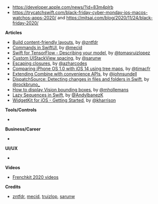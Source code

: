 - https://developer.apple.com/news/?id=83m4plrb
- https://trycatchswift.com/black-friday-cyber-monday-ios-macos-watchos-apps-2020/ and https://mjtsai.com/blog/2020/11/24/black-friday-2020/

**Articles**

* [Build content-friendly layouts](https://fivestars.blog/ios/content-friendly-layouts.html), by [@zntfdr](https://twitter.com/zntfdr)
* [Commands in SwiftUI](https://swiftwithmajid.com/2020/11/24/commands-in-swiftui/), by [@mecid](https://twitter.com/mecid)
* [Swift for TensorFlow - Describing your model](https://www.47deg.com/blog/swift-for-tensor-flow-describing-model/), by [@tomasruizlopez](https://twitter.com/tomasruizlopez)
* [Custom UIStackView spacing](https://sarunw.com/posts/custom-uistackview-spacing/), by [@sarunw](https://twitter.com/sarunw)
* [Escaping closures](https://swiftramen.com/home/escaping-and-non-escaping-closures), by [@azharcodes](https://twitter.com/azharcodes)
* [Comparing iPhone OS 1.0 with iOS 14 using tree maps](https://blog.timac.org/2020/1122-comparing-iphone-os-with-ios-14-using-tree-maps/), by [@timacfr](https://twitter.com/timacfr)
* [Extending Combine with convenience APIs](https://www.swiftbysundell.com/articles/extending-combine-with-convenience-apis/), by [@johnsundell](https://twitter.com/johnsundell)
* [DispatchSource: Detecting changes in files and folders in Swift](https://swiftrocks.com/dispatchsource-detecting-changes-in-files-and-folders-in-swift.html), by [@rockbruno_](https://twitter.com/rockbruno_)
* [How to display Vision bounding boxes](https://machinethink.net/blog/bounding-boxes/), by [@mhollemans](https://twitter.com/mhollemans)
* [Lazy Sequences in Swift](https://www.andyibanez.com/posts/lazy-sequences-in-swift/), by [@AndyIbanezK](https://twitter.com/AndyIbanezK)
* [WidgetKit for iOS - Getting Started](https://useyourloaf.com/blog/widgetkit-for-ios-getting-started/), by [@kharrison](https://twitter.com/kharrison)

**Tools/Controls**

* 

**Business/Career**

* 

**UI/UX**

* 

**Videos**

* [Frenchkit 2020 videos](https://www.youtube.com/watch?v=g6nzO6Fpg40&list=PL-Wbj9VN8zDTu3J_OGKeX3GRhzyFZY87_)

**Credits**

* [zntfdr](https://github.com/zntfdr), [mecid](https://github.com/mecid), [truizlop](https://github.com/truizlop), [sarunw](https://github.com/sarunw)
